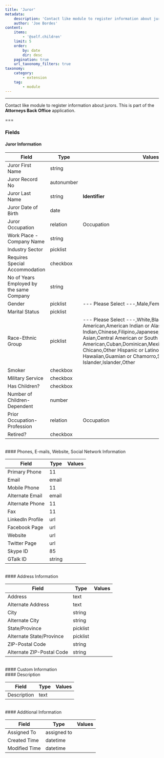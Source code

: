 ```yaml
---
title: 'Juror'
metadata:
    description: 'Contact like module to register information about jurors.This is part of the Attorneys Back Office application.'
    author: 'Joe Bordes'
content:
    items:
        - '@self.children'
    limit: 5
    order:
        by: date
        dir: desc
    pagination: true
    url_taxonomy_filters: true
taxonomy:
    category:
        - extension
    tag:
        - module
---
```

---
Contact like module to register information about jurors.
This is part of the **Attorneys Back Office** application.

===

### Fields

#### Juror Information

<table class="table table-striped">
<thead>
<tr class="header">
<th>Field</th>
<th>Type</th>
<th>Values</th>
</tr>
</thead>
<tbody>
<tr>
<td>Juror First Name</td>
<td>string</td>
<td></td>
</tr>
<tr>
<td>Juror Record No</td>
<td>autonumber</td>
<td></td>
</tr>
<tr>
<td>Juror Last Name</td>
<td>string</td>
<td><strong>Identifier</strong></td>
</tr>
<tr>
<td>Juror Date of Birth</td>
<td>date</td>
<td></td>
</tr>
<tr>
<td>Juror Occupation</td>
<td>relation</td>
<td>Occupation</td>
</tr>
<tr>
<td>Work Place - Company Name</td>
<td>string</td>
<td></td>
</tr>
<tr>
<td>Industry Sector</td>
<td>picklist</td>
<td></td>
</tr>
<tr>
<td>Requires Special Accommodation</td>
<td>checkbox</td>
<td></td>
</tr>
<tr>
<td>No of Years Employed by the same Company</td>
<td>string</td>
<td></td>
</tr>
<tr>
<td>Gender</td>
<td>picklist</td>
<td>--- Please Select ---,Male,Female</td>
</tr>
<tr>
<td>Marital Status</td>
<td>picklist</td>
<td></td>
</tr>
<tr>
<td>Race-Ethnic Group</td>
<td>picklist</td>
<td>--- Please Select ---,White,Black or African American,American Indian or Alaska Native,Asian Indian,Chinese,Filipino,Japanese,Korean,Vietnamese,Other Asian,Central American or South American,Cuban,Dominican,Mexican, Mexican American, Chicano,Other Hispanic or Latino,Puerto Rican,Native Hawaiian,Guamian or Chamorro,Samoan,Other Pacific Islander,Islander,Other</td>
</tr>
<tr>
<td>Smoker</td>
<td>checkbox</td>
<td></td>
</tr>
<tr>
<td>Military Service</td>
<td>checkbox</td>
<td></td>
</tr>
<tr>
<td>Has Children?</td>
<td>checkbox</td>
<td></td>
</tr>
<tr>
<td>Number of Children-Dependent</td>
<td>number</td>
<td></td>
</tr>
<tr>
<td>Prior Occupation-Profession</td>
<td>relation</td>
<td>Occupation</td>
</tr>
<tr>
<td>Retired?</td>
<td>checkbox</td>
<td></td>
</tr>
</tbody>
</table>
<br>
#### Phones, E-mails, Website, Social Network Information

<table class="table table-striped">
<thead>
<tr class="header">
<th>Field</th>
<th>Type</th>
<th>Values</th>
</tr>
</thead>
<tbody>
<tr>
<td>Primary Phone</td>
<td>11</td>
<td></td>
</tr>
<tr>
<td>Email</td>
<td>email</td>
<td></td>
</tr>
<tr>
<td>Mobile Phone</td>
<td>11</td>
<td></td>
</tr>
<tr>
<td>Alternate Email</td>
<td>email</td>
<td></td>
</tr>
<tr>
<td>Alternate Phone</td>
<td>11</td>
<td></td>
</tr>
<tr>
<td>Fax</td>
<td>11</td>
<td></td>
</tr>
<tr>
<td>LinkedIn Profile</td>
<td>url</td>
<td></td>
</tr>
<tr>
<td>Facebook Page</td>
<td>url</td>
<td></td>
</tr>
<tr>
<td>Website</td>
<td>url</td>
<td></td>
</tr>
<tr>
<td>Twitter Page</td>
<td>url</td>
<td></td>
</tr>
<tr>
<td>Skype ID</td>
<td>85</td>
<td></td>
</tr>
<tr>
<td>GTalk ID</td>
<td>string</td>
<td></td>
</tr>
</tbody>
</table>
<br>
#### Address Information

<table class="table table-striped">
<thead>
<tr class="header">
<th>Field</th>
<th>Type</th>
<th>Values</th>
</tr>
</thead>
<tbody>
<tr>
<td>Address</td>
<td>text</td>
<td></td>
</tr>
<tr>
<td>Alternate Address</td>
<td>text</td>
<td></td>
</tr>
<tr>
<td>City</td>
<td>string</td>
<td></td>
</tr>
<tr>
<td>Alternate City</td>
<td>string</td>
<td></td>
</tr>
<tr>
<td>State/Province</td>
<td>picklist</td>
<td></td>
</tr>
<tr>
<td>Alternate State/Province</td>
<td>picklist</td>
<td></td>
</tr>
<tr>
<td>ZIP-Postal Code</td>
<td>string</td>
<td></td>
</tr>
<tr>
<td>Alternate ZIP-Postal Code</td>
<td>string</td>
<td></td>
</tr>
</tbody>
</table>
<br>
#### Custom Information
<br>
#### Description

<table class="table table-striped">
<thead>
<tr class="header">
<th>Field</th>
<th>Type</th>
<th>Values</th>
</tr>
</thead>
<tbody>
<tr>
<td>Description</td>
<td>text</td>
<td></td>
</tr>
</tbody>
</table>
<br>
#### Additional Information

<table class="table table-striped">
<thead>
<tr class="header">
<th>Field</th>
<th>Type</th>
<th>Values</th>
</tr>
</thead>
<tbody>
<tr>
<td>Assigned To</td>
<td>assigned to</td>
<td></td>
</tr>
<tr>
<td>Created Time</td>
<td>datetime</td>
<td></td>
</tr>
<tr>
<td>Modified Time</td>
<td>datetime</td>
<td></td>
</tr>
</tbody>
</table>
